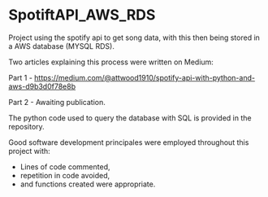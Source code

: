 # SpotiftAPI_AWS_RDS
Project using the spotify api to get song data, with this then being stored in a AWS database (MYSQL RDS). 

Two articles explaining this process were written on Medium: 

Part 1 - https://medium.com/@attwood1910/spotify-api-with-python-and-aws-d9b3d0f78e8b

Part 2 - Awaiting publication. 

The python code used to query the database with SQL is provided in the repository. 

Good software development principales were employed throughout this project with:
- Lines of code commented, 
- repetition in code avoided, 
- and functions created were appropriate. 

